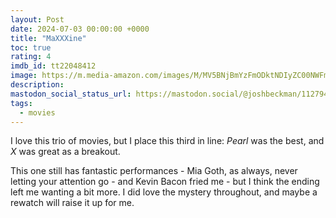 ```yaml
---
layout: Post
date: 2024-07-03 00:00:00 +0000
title: "MaXXXine"
toc: true
rating: 4
imdb_id: tt22048412
image: https://m.media-amazon.com/images/M/MV5BNjBmYzFmODktNDIyZC00NWFmLTk2NTctYmZiY2E2OTA2OTc0XkEyXkFqcGc@._V1_SX300.jpg
description: 
mastodon_social_status_url: https://mastodon.social/@joshbeckman/112794595430883199
tags: 
  - movies
---
```




I love this trio of movies, but I place this third in line: *Pearl* was the best, and *X* was great as a breakout.

This one still has fantastic performances - Mia Goth, as always, never letting your attention go - and Kevin Bacon fried me - but I think the ending left me wanting a bit more. I did love the mystery throughout, and maybe a rewatch will raise it up for me.
